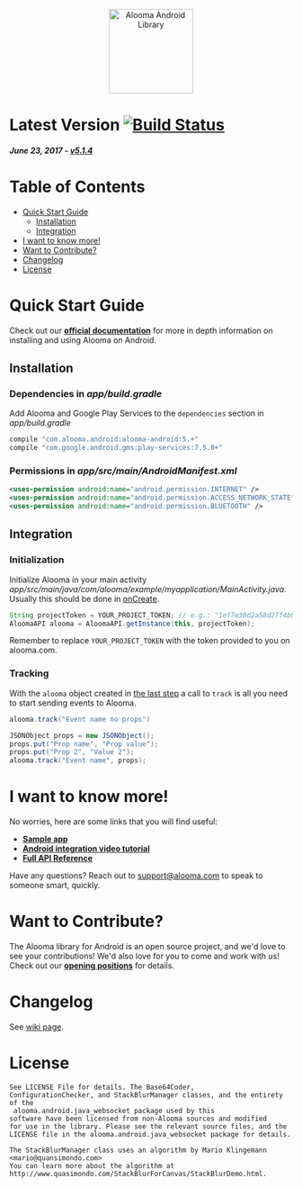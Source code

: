 <p align="center">
  <img src="https://github.com/aloomaio/androidsdk/blob/assets/alooma.png?raw=true" alt="Alooma Android Library" height="150"/>
</p>

# Latest Version [![Build Status](https://travis-ci.org/alooma/alooma-android.svg)](https://travis-ci.org/alooma/alooma-android)

##### _June 23, 2017_ - [v5.1.4](https://github.com/aloomaio/androidsdk/releases/tag/v5.1.4)

# Table of Contents

<!-- MarkdownTOC -->

- [Quick Start Guide](#quick-start-guide)
    - [Installation](#installation)
    - [Integration](#integration)
- [I want to know more!](#i-want-to-know-more)
- [Want to Contribute?](#want-to-contribute)
- [Changelog](#changelog)
- [License](#license)

<!-- /MarkdownTOC -->

<a name="quick-start-guide"></a>
# Quick Start Guide

Check out our **[official documentation](https://support.alooma.com/hc/en-us/articles/214019489-Android-SDK-integration)** for more in depth information on installing and using Alooma on Android.

<a name="installation"></a>
## Installation

### Dependencies in *app/build.gradle*

Add Alooma and Google Play Services to the `dependencies` section in *app/build.gradle*

```gradle
compile "com.alooma.android:alooma-android:5.+"
compile "com.google.android.gms:play-services:7.5.0+"
```

### Permissions in *app/src/main/AndroidManifest.xml*

```xml
<uses-permission android:name="android.permission.INTERNET" />
<uses-permission android:name="android.permission.ACCESS_NETWORK_STATE" />
<uses-permission android:name="android.permission.BLUETOOTH" />
```

<a name="integration"></a>
## Integration

### Initialization

Initialize Alooma in your main activity *app/src/main/java/com/alooma/example/myapplication/MainActivity.java*. Usually this should be done in [onCreate](https://developer.android.com/reference/android/app/Activity.html#onCreate(android.os.Bundle)).

```java
String projectToken = YOUR_PROJECT_TOKEN; // e.g.: "1ef7e30d2a58d27f4b90c42e31d6d7ad" 
AloomaAPI alooma = AloomaAPI.getInstance(this, projectToken);
```
Remember to replace `YOUR_PROJECT_TOKEN` with the token provided to you on alooma.com.

### Tracking

With the `alooma` object created in [the last step](#integration) a call to `track` is all you need to start sending events to Alooma.

```java
alooma.track("Event name no props")

JSONObject props = new JSONObject();
props.put("Prop name", "Prop value");
props.put("Prop 2", "Value 2");
alooma.track("Event name", props);
```

<a name="i-want-to-know-more"></a>
# I want to know more!

No worries, here are some links that you will find useful:
* **[Sample app](https://github.com/aloomaio/sample-android-alooma-integration)**
* **[Android integration video tutorial](https://www.youtube.com/watch?v=KcpOa93eSVs)**
* **[Full API Reference](https://support.alooma.com/hc/en-us/articles/214019489-Android-SDK-integration)**

Have any questions? Reach out to [support@alooma.com](mailto:support@alooma.com) to speak to someone smart, quickly.

<a name="want-to-contribute"></a>
# Want to Contribute?

The Alooma library for Android is an open source project, and we'd love to see your contributions!
We'd also love for you to come and work with us! Check out our **[opening positions](https://alooma.com/jobs/#openings)** for details.

<a name="changelog"></a>
# Changelog

See [wiki page](https://github.com/aloomaio/androidsdk/wiki/Changelog).

<a name="license"></a>
# License

```
See LICENSE File for details. The Base64Coder,
ConfigurationChecker, and StackBlurManager classes, and the entirety of the
 alooma.android.java_websocket package used by this
software have been licensed from non-Alooma sources and modified
for use in the library. Please see the relevant source files, and the
LICENSE file in the alooma.android.java_websocket package for details.

The StackBlurManager class uses an algorithm by Mario Klingemann <mario@quansimondo.com>
You can learn more about the algorithm at
http://www.quasimondo.com/StackBlurForCanvas/StackBlurDemo.html.
```
